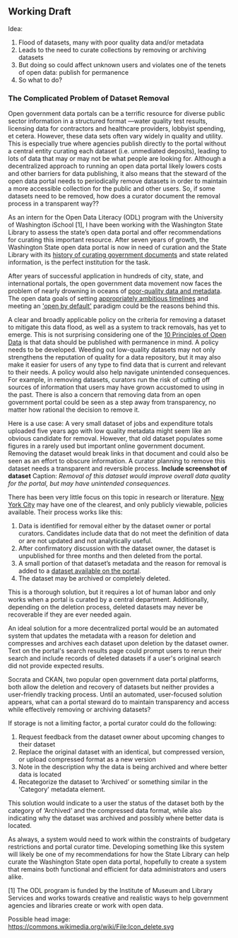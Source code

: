 ## Working Draft


Idea: 
1. Flood of datasets, many with poor quality data and/or metadata
2. Leads to the need to curate collections by removing or archiving datasets
3. But doing so could affect unknown users and violates one of the tenets of open data: publish for permanence
4. So what to do?

### The Complicated Problem of Dataset Removal

Open government data portals can be a terrific resource for diverse public sector information in a structured format —water quality test results, licensing data for contractors and healthcare providers, lobbyist spending, et cetera. However, these data sets often vary widely in quality and utility. This is especially true where agencies publish directly to the portal without a central entity curating each dataset (i.e. unmediated deposits), leading to lots of data that may or may not be what people are looking for.  Although a decentralized approach to running an open data portal likely lowers costs and other barriers for data publishing, it also means that the steward of the open data portal needs to periodically remove datasets in order to maintain a more accessible collection for the public and other users. So, if some datasets need to be removed, how does a curator document the removal process in a transparent way??

As an intern for the Open Data Literacy (ODL) program with the University of Washington iSchool [1], I have been working with the Washington State Library to assess the state’s open data portal and offer recommendations for curating this important resource. After seven years of growth, the Washington State open data portal is now in need of curation and the State Library with its [history of curating government documents](https://www.sos.wa.gov/library/history.aspx) and state related information, is the perfect institution for the task.

After years of successful application in hundreds of city, state, and international portals, the open government data movement now faces the problem of nearly drowning in oceans of [poor-quality data and metadata](https://blog.okfn.org/2017/05/31/open-data-quality-the-next-shift-in-open-data/). The open data goals of setting [appropriately ambitious timelines](https://opendatapolicyhub.sunlightfoundation.com/guidelines/27-timelines/) and meeting an ['open by default'](https://www.gov.uk/government/publications/open-data-charter/g8-open-data-charter-and-technical-annex) paradigm could be the reasons behind this.

A clear and broadly applicable policy on the criteria for removing a dataset to mitigate this data flood, as well as a system to track removals, has yet to emerge. This is not surprising considering one of the [10 Principles of Open Data](https://sunlightfoundation.com/policy/documents/ten-open-data-principles/) is that data should be published with permanence in mind.  A policy needs to be developed. Weeding out low-quality datasets may not only strengthens the reputation of quality for a data repository, but it may also make it easier for users of any type to find data that is current and relevant to their needs.  A policy would also help navigate unintended consequences. For example, in removing datasets, curators run the risk of cutting off sources of information that users may have grown accustomed to using in the past. There is also a concern that removing data from an open government portal could be seen as a step away from transparency, no matter how rational the decision to remove it.

Here is a use case: A very small dataset of jobs and expenditure totals uploaded five years ago with low quality metadata might seem like an obvious candidate for removal. However, that old dataset populates some figures in a rarely used but important online government document.  Removing the dataset would break links in that document and could also be seen as an effort to obscure information. A curator planning to remove this dataset needs a transparent and reversible process. **Include screenshot of dataset** Caption: *Removal of this dataset would improve overall data quality for the portal, but may have unintended consequences.*

There has been very little focus on this topic in research or literature. [New York City](https://opendata.cityofnewyork.us/wp-content/uploads/2018/02/Open-Data-Removals-Process-and-Guidelines.pdf) may have one of the clearest, and only publicly viewable, policies available.  Their process works like this:

1.	Data is identified for removal either by the dataset owner or portal curators.  Candidates include data that do not meet the definition of data or are not updated and not analytically useful.
2.	After confirmatory discussion with the dataset owner, the dataset is unpublished for three months and then deleted from the portal. 
3.	A small portion of that dataset’s metadata and the reason for removal is added to a [dataset available on the portal](https://data.cityofnewyork.us/dataset/Dataset-Removals/tm5c-buy3). 
4.  The dataset may be archived or completely deleted. 

This is a thorough solution, but it requires a lot of human labor and only works when a portal is curated by a central department.  Additionally, depending on the deletion process, deleted datasets may never be recoverable if they are ever needed again.

An ideal solution for a more decentralized portal would be an automated system that updates the metadata with a reason for deletion and compresses and archives each dataset upon deletion by the dataset owner.  Text on the portal's search results page could prompt users to rerun their search and include records of deleted datasets if a user's original search did not provide expected results.

Socrata and CKAN, two popular open government data portal platforms, both allow the deletion and recovery of datasets but neither provides a user-friendly tracking process.  Until an automated, user-focused solution appears, what can a portal steward do to maintain transparency and access while effectively removing or archiving datasets?

If storage is not a limiting factor, a portal curator could do the following:
1.	Request feedback from the dataset owner about upcoming changes to their dataset
2.	Replace the original dataset with an identical, but compressed version, or upload compressed format as a new version
3.	Note in the description why the data is being archived and where better data is located
4.	Recategorize the dataset to ‘Archived’ or something similar in the 'Category' metadata element.

This solution would indicate to a user the status of the dataset both by the category of ‘Archived’ and the compressed data format, while also indicating why the dataset was archived and possibly where better data is located.

As always, a system would need to work within the constraints of budgetary restrictions and portal curator time.  Developing something like this system will likely be one of my recommendations for how the State Library can help curate the Washington State open data portal, hopefully to create a system that remains both functional and efficient for data administrators and users alike.


[1] The ODL program is funded by the Institute of Museum and Library Services and works towards creative and realistic ways to help government agencies and libraries create or work with open data. 


Possible head image: https://commons.wikimedia.org/wiki/File:Icon_delete.svg
